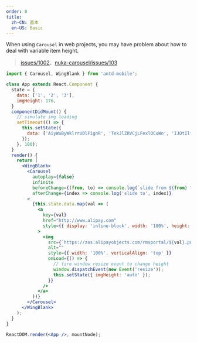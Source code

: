 ```yaml
---
order: 0
title:
  zh-CN: 基本
  en-US: Basic
---
```


When using `Carousel` in web projects, you may have problem about how to deal with variable item height.

> [issues/1002](https://github.com/ant-design/ant-design-mobile/issues/1002#issuecomment-287301262)、[nuka-carousel/issues/103](https://github.com/FormidableLabs/nuka-carousel/issues/103)

````jsx
import { Carousel, WingBlank } from 'antd-mobile';

class App extends React.Component {
  state = {
    data: ['1', '2', '3'],
    imgHeight: 176,
  }
  componentDidMount() {
    // simulate img loading
    setTimeout(() => {
      this.setState({
        data: ['AiyWuByWklrrUDlFignR', 'TekJlZRVCjLFexlOCuWn', 'IJOtIlfsYdTyaDTRVrLI'],
      });
    }, 100);
  }
  render() {
    return (
      <WingBlank>
        <Carousel
          autoplay={false}
          infinite
          beforeChange={(from, to) => console.log(`slide from ${from} to ${to}`)}
          afterChange={index => console.log('slide to', index)}
        >
          {this.state.data.map(val => (
            <a
              key={val}
              href="http://www.alipay.com"
              style={{ display: 'inline-block', width: '100%', height: this.state.imgHeight }}
            >
              <img
                src={`https://zos.alipayobjects.com/rmsportal/${val}.png`}
                alt=""
                style={{ width: '100%', verticalAlign: 'top' }}
                onLoad={() => {
                  // fire window resize event to change height
                  window.dispatchEvent(new Event('resize'));
                  this.setState({ imgHeight: 'auto' });
                }}
              />
            </a>
          ))}
        </Carousel>
      </WingBlank>
    );
  }
}

ReactDOM.render(<App />, mountNode);
````
